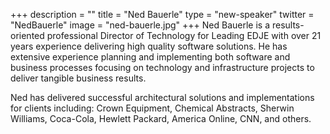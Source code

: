 +++
description = ""
title = "Ned Bauerle"
type = "new-speaker"
twitter = "NedBauerle"
image = "ned-bauerle.jpg"
+++
Ned Bauerle is a results-oriented professional Director of Technology for Leading EDJE with over 21 years experience delivering high quality software solutions. He has extensive experience planning and implementing both software and business processes focusing on technology and infrastructure projects to deliver tangible business results.

Ned has delivered successful architectural solutions and implementations for clients including: Crown Equipment, Chemical Abstracts, Sherwin Williams, Coca-Cola, Hewlett Packard, America Online, CNN, and others.